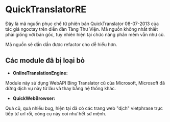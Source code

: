 # QuickTranslatorRE
Đây là mã nguồn phục chế từ phiên bản QuickTranslator 08-07-2013 của tác giả ngoctay trên diễn đàn Tàng Thư Viện. Mã nguồn không nhất thiết phải giống với bản gốc, tuy nhiên hiện tại chức năng phần mềm vẫn như cũ.

Mã nguồn sẽ dần dần được refactor cho dễ hiểu hơn.

## Các module đã bị loại bỏ
- **OnlineTranslationEngine:**

Module này sử dụng WebAPI Bing Translator cũ của Microsoft, Microsoft đã dừng dịch vụ này từ lâu và thay bằng hệ thống khác.
- **QuickWebBrowser:**

Quá cũ, quá nhiều bug, hiện tại đã có các trang web "dịch" vietphrase trực tiếp từ url rồi, công cụ này coi như hết sứ mệnh.
